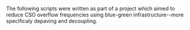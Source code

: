 The following scripts were written as part of a project which aimed to reduce CSO overflow frequencies using blue-green infrastructure--more specificaly depaving and decoupling. 
